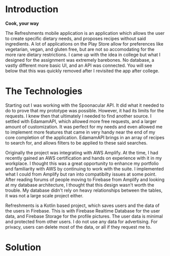 # Introduction

**Cook, your way**

The Refreshments mobile application is an application which allows the user to create specific dietary needs, and proposes recipes without said ingredients. A lot of applications on the Play Store allow for preferences like vegetarian, vegan, and gluten free, but are not so accomodating for the more rare dietary restrictions. I came up with the idea in college but what I designed for the assignment was extremely barebones. No database, a vastly different more basic UI, and an API was connected. You will see below that this was quickly removed after I revisited the app after college.

# The Technologies
Starting out I was working with the Spoonacular API. It did what it needed to do to prove that my prototype was possible. However, it had its limits for the requests. I knew then that ultimately I needed to find another source. I settled with EdamamAPI, which allowed more free requests, and a larger amount of customization. It was perfect for my needs and even allowed me to implement more features that came in very handy near the end of my core completion of the application. EdamamAPI brings in an array of recipes to search for, and allows filters to be applied to these said searches.  

Originally the project was integrating with AWS Amplify. At the time, I had recently gained an AWS certification and hands on experience with it in my workplace. I thought this was a great opportunity to enhance my portfolio and familiarity with AWS by continuing to work with the suite. I implemented what I could from Amplify but ran into compatibilty issues at some point. After reading forums of people moving to Firebase from Amplify and looking at my database architecture, I thought that this design wasn't worth the trouble. My database didn't rely on heavy relationships between the tables, it was not a large scale project either.

Refreshments is a Kotlin based project, which saves users and the data of the users in Firebase. This is with Firebase Realtime Database for the user data, and Firebase Storage for the profile pictures. The user data is minimal and protected from other users. I do not use any data for advertising. For privacy, users can delete most of the data, or all if they request me to. 

# Solution
